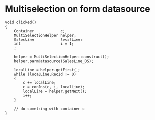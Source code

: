# Multiselection on form datasource #

	void clicked()
	{
	    Container            c;
	    MultiSelectionHelper helper;
	    SalesLine            localLine;
		int					 i = 1;
	    ;
	    
	    helper = MultiSelectionHelper::construct();
	    helper.parmDatasource(SalesLine_DS);
	
	    localLine = helper.getFirst();
	    while (localLine.RecId != 0)
	    {
	        c += localLine;
			c = conIns(c, i, localLine);
	        localLine = helper.getNext();
	        i++;
	    }

		// do something with container c
	}